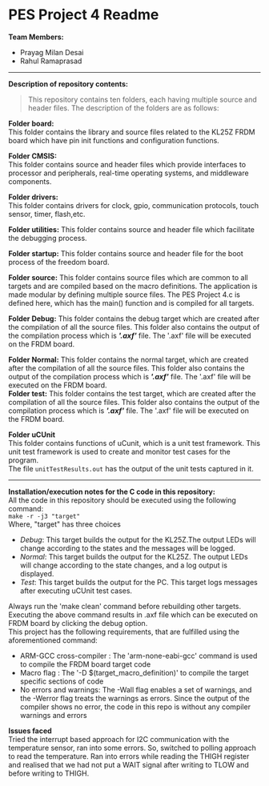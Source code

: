 # PES Project 4 Readme


**Team Members:** 
- Prayag Milan Desai
- Rahul Ramaprasad 


---

**Description of repository contents:**  
>This repository contains ten folders, each having multiple source and header files. The description of the folders are as follows:  

**Folder board:**  
This folder contains the library and source files related to the KL25Z FRDM board which have pin init functions and configuration functions. 

**Folder CMSIS:**  
This folder contains source and header files which provide interfaces to processor and peripherals, real-time operating systems, and middleware components.

**Folder drivers:**  
This folder contains drivers for clock, gpio, communication protocols, touch sensor, timer, flash,etc.

**Folder utilities:** 
This folder contains source and header file which facilitate the debugging process.

**Folder startup:**
This folder contains source and header file for the boot process of the freedom board.

**Folder source:** 
This folder contains source files which are common to all targets and are compiled based on the macro definitions. The application is made
modular by defining multiple source files. The PES Project 4.c is defined here, which has the main() function and  is compiled 
for all targets.

**Folder Debug:**
This folder contains the debug target which are created after the compilation of all the source files. This folder also contains the output of the compilation process which is ***'.axf'*** file. The '.axf' file will be executed on the FRDM board.

**Folder Normal:**
This folder contains the normal target, which are created after the compilation of all the source files. This folder also contains the output of the compilation process which is ***'.axf'*** file. The '.axf' file will be executed on the FRDM board.  
**Folder test:**
This folder contains the test target, which are created after the compilation of all the source files. This folder also contains the output of the compilation process which is ***'.axf'*** file. The '.axf' file will be executed on the FRDM board. 

**Folder uCUnit**  
This folder contains functions of uCunit, which is a unit test framework. This unit test framework is used to create and monitor test cases for the program.   
The file `unitTestResults.out` has the output of the unit tests captured in it.

---

**Installation/execution notes for the C code in this repository:**  
All the code in this repository should be executed using the following command:  
`make -r -j3 "target"`  
Where, "target" has three choices
- *Debug*: This target builds the output for the KL25Z.The output LEDs will change according to the states and the messages will be logged.   
- *Normal*: This target builds the output for the KL25Z. The output LEDs will change according to the state changes, and a log output is displayed.
- *Test*: This target builds the output for the PC. This target logs messages after executing uCUnit test cases. 

   

Always run the 'make clean' command before rebuilding other targets.  
Executing the above command results in .axf file which can be executed on FRDM board by clicking the debug option.  
This project has the following requirements, that are fulfilled using the aforementioned command:  
- ARM-GCC cross-compiler : The 'arm-none-eabi-gcc' command is used to compile the FRDM board target code
- Macro flag : The '-D $(target_macro_definition)' to compile the target specific sections of code 
- No errors and warnings: The -Wall flag enables a set of warnings, and the -Werror flag treats the warnings as errors. Since the output of the compiler shows no error, the code in this repo is without any compiler warnings and errors  


**Issues faced**  
Tried the interrupt based approach for I2C communication with the temperature sensor, ran into some errors. So, switched to polling approach to read the temperature. Ran into errors while reading the THIGH register and realised that we had not put a WAIT signal after writing to TLOW and before writing to THIGH. 



